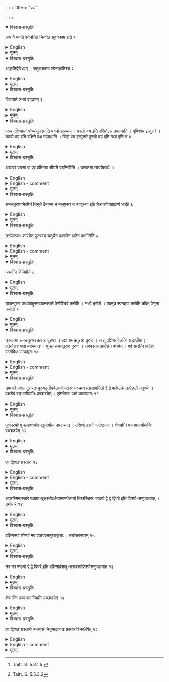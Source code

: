 +++
title = "०८"

+++


<details open><summary>विश्वास-प्रस्तुतिः</summary>

अथ वै भवति श्येनचितं चिन्वीत सुवर्गकाम इति १
</details>

<details><summary>English</summary>

Now he who desires heaven is to construct a fire-altar in the form of a falcon.
</details>

<details><summary>मूलम्</summary>

अथ वै भवति श्येनचितं चिन्वीत सुवर्गकाम इति १
</details>


<details open><summary>विश्वास-प्रस्तुतिः</summary>

आकृतिद्वैविध्यम् । चतुराश्रात्मा श्येनाकृतिश्च २
</details>

<details><summary>English</summary>

It is of two different forms; one has its body in the form of a square and the other in the form of a falcon.
</details>

<details><summary>मूलम्</summary>

आकृतिद्वैविध्यम् । चतुराश्रात्मा श्येनाकृतिश्च २
</details>


<details open><summary>विश्वास-प्रस्तुतिः</summary>

विज्ञायते उभयं ब्राह्मणम् ३
</details>

<details><summary>English</summary>

This is the tradition of both the Brahmaņas.
</details>

<details><summary>मूलम्</summary>

विज्ञायते उभयं ब्राह्मणम् ३
</details>


<details open><summary>विश्वास-प्रस्तुतिः</summary>

पञ्च दक्षिणायां श्रोण्यामुपदधाति पञ्चोत्तरस्याम् । बस्तो वय इति दक्षिणेंऽस उपदधाति । वृष्णिर्वय इत्युत्तरे । व्याघ्रो वय इति दक्षिणे पक्ष उपदधाति । सिंहो वय इत्युत्तरे पुरुषो वय इति मध्य इति च ४
</details>

<details><summary>English</summary>

Five (bricks) are placed in the southern corner and five in the northern. '(Let there be) the strength of the goat',—with these (words) he places (the bricks) in the southern corner; '(Let there be) the strength of the bull',-with these he places in the northern corner; '(Let there be) the strength of the tiger',-with these he places in the southern wing; '(Let there be) the strength of the lion',—with these he places in the northern wing; and ‘(Let there be) the strength of the man',-with these he places in the middle. (This is one Brāhmaṇa).
</details>

<details><summary>मूलम्</summary>

पञ्च दक्षिणायां श्रोण्यामुपदधाति पञ्चोत्तरस्याम् । बस्तो वय इति दक्षिणेंऽस उपदधाति । वृष्णिर्वय इत्युत्तरे । व्याघ्रो वय इति दक्षिणे पक्ष उपदधाति । सिंहो वय इत्युत्तरे पुरुषो वय इति मध्य इति च ४
</details>


<details open><summary>विश्वास-प्रस्तुतिः</summary>

अथापरं वयसां वा एष प्रतिमया चीयते यदग्निरिति । उत्पततां छाययेत्यर्थः ५
</details>

<details><summary>English</summary>

The other Brāhniaṇa is: The fire-altar is that which is constructed in the like- ness of the birds, that is, after the shadow cast by them while flying.
</details>

<details><summary>English - comment</summary>

CONSTRUCTION OF A RECTILINEAR ŚYENACIT—FIRST TYPE  

8.1.-8.5. Baudhayana, Āpastamba and other ŝulbakāras have considered the construc- tion of two categories of falcon-shaped fire-altars. e.g. (a) the first category in which the body, the wings and the tail are rectilinear (squares and rectangles), and (b) the second category in which the wings are curved, the tail is spread out, and the body and the head have their corners cut off. In the latter case the shape of the altar more closely resembles the falcon.  

The sūtra 8.4 is taken from the Taittiriya Samhitā which runs as follows : pañca dakṣiṇāyāṁ śroṇyāmupadadhāti | pañcottarasyāṁ tasmāt paścādvarṣiyān purastāt pravaṇaḥ pasubasto vaya iti dakṣine'msa upadadhāti | vṛṣṇirvaya ityuttare❜msāveva pratidadhāti | vyāghro vaya iti dakṣine pakṣa upadadhāti | simhovaya ityuttare pakṣayoreva vīryam dadhāti | purușo vaya iti madhye tasmāt puruṣaḥ paśunāmadhipatiḥ[^a] |  

The construction of the fire-altar after the shadow cast on the ground by a flying bird is also given in the same Brāhmaṇa as follows: vayasām vā eṣa pratimayā ciyate yadagniryannyāñcam cinuyāt[^b] |  

In this chapter, a simple rectilinear syenacit is discussed.  

[^a]: Taitt. S. 5.3.1.5.  

[^b]: Taitt. S. 5.5.3.2
</details>

<details><summary>मूलम्</summary>

अथापरं वयसां वा एष प्रतिमया चीयते यदग्निरिति । उत्पततां छाययेत्यर्थः ५
</details>


<details open><summary>विश्वास-प्रस्तुतिः</summary>

समचतुरश्राभिरग्निं चिनुते दैव्यस्य च मानुषस्य च व्यावृत्त्या इति मैत्रायणीयब्राह्मणं भवति ६
</details>

<details><summary>English</summary>

"To distinguish between the divine and the human (purposes), the fire-altar is to be constructed with square bricks',-thus feaches the Maitrāyaṇī Brāhmaṇa.
</details>

<details><summary>मूलम्</summary>

समचतुरश्राभिरग्निं चिनुते दैव्यस्य च मानुषस्य च व्यावृत्त्या इति मैत्रायणीयब्राह्मणं भवति ६
</details>


<details open><summary>विश्वास-प्रस्तुतिः</summary>

तस्येष्टकाः कारयेत् पुरुषस्य चतुर्थेन पञ्चमेन षष्ठेन दशमेनेति ७
</details>

<details><summary>English</summary>

For (constructing) this (fire-altar), (square) bricks (of sides) the fourth, the fifth, the sixth and the tenth part (of a purușa, that is 30, 24, 20 and 12 aṅgulas respectively) are made.
</details>

<details><summary>English - comment</summary>

8.6-8.7. Bricks. The following four types of square bricks are used for the construction:  

B_{1} -one-fourth brick   (caturthi) — 30× 30 sq. aṅgulas. 
B_{2} -one-fifth brick  (pañcami)— 24 × 24 sq. aṅgulas.  
B_{3} -one-sixth brick  (şaşṭhi) - 20 × 20 sq. aṅgulas.  
B_{4} -one-tenth brick  (daśami) - 12 x 12 sq. aṅgulas.  
</details>

<details><summary>मूलम्</summary>

तस्येष्टकाः कारयेत् पुरुषस्य चतुर्थेन पञ्चमेन षष्ठेन दशमेनेति ७
</details>


<details open><summary>विश्वास-प्रस्तुतिः</summary>

अथाग्निं विमिमीते ८
</details>

<details><summary>English</summary>

Now the (area of the) fire-altar is measured out.
</details>

<details><summary>मूलम्</summary>

अथाग्निं विमिमीते ८
</details>


<details open><summary>विश्वास-प्रस्तुतिः</summary>

यावान्पुरुष ऊर्ध्वबाहुस्तावदन्तराले वेणोश्छिद्रे करोति । मध्ये तृतीयं । यदमुत्र स्पन्द्यया करोति तदिह वेणुना करोति ९
</details>

<details><summary>English</summary>

Two holes are made on a bamboo rod at a distance equal to the height of a man with uplifted arms; a third hole is made at the middle. What (measurement) is done elsewhere with the cord is done here with the bamboo rod.
</details>

<details><summary>मूलम्</summary>

यावान्पुरुष ऊर्ध्वबाहुस्तावदन्तराले वेणोश्छिद्रे करोति । मध्ये तृतीयं । यदमुत्र स्पन्द्यया करोति तदिह वेणुना करोति ९
</details>


<details open><summary>विश्वास-प्रस्तुतिः</summary>

तस्यात्मा समचतुरश्रश्चत्वारः पुरुषाः । पक्षः समचतुरश्रः पुरुषः । स तु दक्षिणतोऽरत्निना द्राघीयान् । एतेनोत्तरः पक्षो व्याख्यातः । पुच्छः समचतुरश्रः पुरुषः । तमवस्ता-त्प्रादेशेन वर्धयेत् । एवं सारत्नि प्रादेशा सप्तविधः सम्प्रद्यतः १०
</details>

<details><summary>English</summary>

The body (of the fire-altar) is a square of 4 purușa; its (southern) wing is a square of 1 puruşa made longer on the southern side by 1 aratni and its northern wing is explained in the same way; its tail is a square of 1 puruşa lengthened on the western side by 1 prādeśa. Thus, with the addition of (two) aratnis and (one) prādeśa, the seven-fold (fire-altar of \\(7\frac{1}{2}\\) sq. puruṣa) is accomplished.
</details>

<details><summary>English - comment</summary>

8.8-8.10. Measurement of the fire-altar. In this fire-altar, the body (ātman) is a square and the two wings and the tail are rectangles. To set up these rectilinear figures of required areas on the ground, one can use either a cord or a bamboo rod and follow the rules of construction of such figures discussed in chapters 1 and 2. For measurement with a bomboo rod with a hole at either end and at the middle, Āpastamba has given greater details which are considered in our notes to Ãśl. 9.1-9.3.  

The body is a square of 4 sq. pu., that is, of side 2 pu. or 240 ang. At the middle of its southern and northern side, a rectangle each, measuring 144 angulas × 120 angulas, with the longer side drawn south-north, is set up; this will represent the south and the north wing. A rectangle of 132 añgulas × 120 angulas, with the longer side towards east-west, attached to the middle of the western side of the body, is the tail (Fig. 33). The area of the altar is :  

\\(\frac{1}{120^2}\left[240^2 + 2 \times 144\times 120+ 132\times 120\right]= 7\frac{1}{2}\\) sq. purusas as required
in the text.
</details>

<details><summary>मूलम्</summary>

तस्यात्मा समचतुरश्रश्चत्वारः पुरुषाः । पक्षः समचतुरश्रः पुरुषः । स तु दक्षिणतोऽरत्निना द्राघीयान् । एतेनोत्तरः पक्षो व्याख्यातः । पुच्छः समचतुरश्रः पुरुषः । तमवस्ता-त्प्रादेशेन वर्धयेत् । एवं सारत्नि प्रादेशा सप्तविधः सम्प्रद्यतः १०
</details>


<details open><summary>विश्वास-प्रस्तुतिः</summary>

उपधाने पक्षाग्रादुत्तरतः पुरुषतृतीयवेलायां चतस्रः पञ्चम्यस्तासामभितो द्वे द्वे पादेष्टके ततोऽष्टौ चतुर्थ्यः । पक्षशेषं षड्भागीयाभिः प्रच्छादयेत् । एतेनोत्तरः पक्षो व्याख्यातः ११
</details>

<details><summary>English</summary>

In the placement (of bricks) at a distance of one-third puruşa (40 añgulas) to the north from the end of the (southern) wing, 4 bricks of side equal to one- fifth (of a purușa) and 2 quarter bricks (one-fourth of the area of a pañcami brick, that is, 12 sq. angula) (are placed). Thereafter 8 bricks of side equal to one-fourth (of a purușa) (are placed). The remaining space of the (southern) wing is covered with bricks of side equal to one-sixth (of a purușa). Thereby the northern wing is explained.
</details>

<details><summary>मूलम्</summary>

उपधाने पक्षाग्रादुत्तरतः पुरुषतृतीयवेलायां चतस्रः पञ्चम्यस्तासामभितो द्वे द्वे पादेष्टके ततोऽष्टौ चतुर्थ्यः । पक्षशेषं षड्भागीयाभिः प्रच्छादयेत् । एतेनोत्तरः पक्षो व्याख्यातः ११
</details>


<details open><summary>विश्वास-प्रस्तुतिः</summary>

पूर्वापरयोः पुच्छपार्श्वयोश्चतुर्भागीया उपदध्यात् । दक्षिणोत्तरयोः पादेष्टकाः । शेषमग्निं पञ्चमभागीयाभिः प्रच्छादयेत् १२
</details>

<details><summary>English</summary>

Bricks of side equal to one-fourth (of a purușa) are to be placed on the eastern and the western side of the tail, and quarter bricks on its southern and northern side. The remaining space of the fire-altar is to be covered with bricks of side equal to one-fifth (of a purușa).
</details>

<details><summary>मूलम्</summary>

पूर्वापरयोः पुच्छपार्श्वयोश्चतुर्भागीया उपदध्यात् । दक्षिणोत्तरयोः पादेष्टकाः । शेषमग्निं पञ्चमभागीयाभिः प्रच्छादयेत् १२
</details>


<details open><summary>विश्वास-प्रस्तुतिः</summary>

एष द्विशतः प्रस्तारः १३
</details>

<details><summary>English</summary>

This is one layer of 200 bricks.
</details>

<details><summary>English - comment</summary>

8.11-8.13. Placement of bricks in the first layer. Starting with the south wing,4 \\(B_{2}\\) bricks flanked on either side by 2 B bricks are placed in a row, east-west, at a distance of 40 angulas from the end of the wing (Fig. 33). Dvārakānātha explains purușatṛtiya-velāyām as catvārimŝadaṅgulapramāṇavelāyāmatītāyām. Then 8 \\(B_{1}s\\) are placed in two rows, leaving a space which can be filled exactly by 18 B, bricks. In this way, 34 bricks can be placed in the south wing (evam pakṣe catustriṁśadiṣṭakāḥ.) The northern wing is covered in the same way starting with the northern end.  

![](../images/fig33.png)

In the tail, as per direction of the rule, 8 \\(B_{1}s\\) can be placed, —4 on the eastern and 4 on the western side, 12 \\(B_{4}s\\)-6 on the southern and 6 on the northern side, and 12 \\(B_{2}s\\) in the remaining space in the middle, accounting for 32 bricks (pucche dvātrimśat-D.). Rule 8.12 also directs the filling up of the body with B, bricks, and clearly enough 100 \\(B_{2}s\\) can be accommodated in a square 240 × 240 sq. añgulas (ātmani śatam—D.). The number and types of bricks used in different parts of the fire-altar are shown in Table 1, in agreement with Dvārakānātha's enumeration (caturthyaścaturvimsatiḥ | pañcamyo viṁśatyadhikam śatam | ṣaṣṭhyaḥ ṣaṭtriṁśat | daśamyo vimśatiḥ |).
</details>

<details><summary>मूलम्</summary>

एष द्विशतः प्रस्तारः १३
</details>


<details open><summary>विश्वास-प्रस्तुतिः</summary>

अपरस्मिन्प्रस्तारे पक्षाग्रा-दुत्तरतोऽर्धव्यायामवेलायां तिस्रस्तिस्रः षष्ठ्यो द्वे द्वे द्विपदे इति विपर्या-समुपदध्यात् । तथोत्तरे १४
</details>

<details><summary>English</summary>

In the other layer, at a distance of half a vyāyāma (48 añgulas) to the north from the (southern) end of the wing, 3 rows of 3 bricks each of side equal to one-sixth (of a purușa) alternating with 2 rows of 2 bricks each of side equal to 2 padas (30 angulas) are placed. The same (is done) for the northern (wing).
</details>

<details><summary>मूलम्</summary>

अपरस्मिन्प्रस्तारे पक्षाग्रा-दुत्तरतोऽर्धव्यायामवेलायां तिस्रस्तिस्रः षष्ठ्यो द्वे द्वे द्विपदे इति विपर्या-समुपदध्यात् । तथोत्तरे १४
</details>


<details open><summary>विश्वास-प्रस्तुतिः</summary>

दक्षिणस्यां श्रोण्यां नव षष्ठ्यश्चतुरश्रकृताः । तथोत्तरस्याम् १५
</details>

<details><summary>English</summary>

In the south-western corner (of the body), 9 bricks of side equal to one-sixth (of a purușa) are arranged in the form of a square; the same (is done) for the north-western corner.
</details>

<details><summary>मूलम्</summary>

दक्षिणस्यां श्रोण्यां नव षष्ठ्यश्चतुरश्रकृताः । तथोत्तरस्याम् १५
</details>


<details open><summary>विश्वास-प्रस्तुतिः</summary>

नव नव षष्ठ्यो द्वे द्वे दिपदे इति दक्षिणादंसादु-त्तरादंसाद्विपर्यासमुपदध्यात् १६
</details>

<details><summary>English</summary>

9 bricks of side equal to one-sixth (of a puruşa) alternating with 2 bricks of side equal to 2 padas are to be placed from the south-eastern corner (of the body) to the north-eastern.
</details>

<details><summary>मूलम्</summary>

नव नव षष्ठ्यो द्वे द्वे दिपदे इति दक्षिणादंसादु-त्तरादंसाद्विपर्यासमुपदध्यात् १६
</details>


<details open><summary>विश्वास-प्रस्तुतिः</summary>

शेषमग्निं पञ्चमभागीयाभिः प्रच्छादयेत् १७
</details>

<details><summary>English</summary>

The rest of the fire-altar is to be covered with bricks of side equal to one-fifth (of a purușa).
</details>

<details><summary>मूलम्</summary>

शेषमग्निं पञ्चमभागीयाभिः प्रच्छादयेत् १७
</details>


<details open><summary>विश्वास-प्रस्तुतिः</summary>

एष द्विशतः प्रस्तारो व्यत्यासं चिनुयाद्यावतः प्रस्तारांश्चिकीर्षेत् १८
</details>

<details><summary>English</summary>

This is (another) layer of 200 bricks. (With these two types) alternating with each other, as many layers as desired are to be constructed.
</details>

<details><summary>English - comment</summary>

8.14-8.18 Placement of bricks in the second layer. The arrangement of bricks is shown in Fig. 34. After leaving 48 angulas at the end of the southern wing, 3 \\(b_{3}s\\) are placed at the western and the eastern side each towards north, and 3 \\(b_{3}s\\) in the middle; the space (that is, two rows, south-north) in between these three rows is filled with 4 \\(b_{1}s\\). D. explains this placement as follows: aratnidvaye'tite pakṣapaścimapārśva udīcyastisraḥ

TABLE 1. Bricks in different parts of the citi—first layer.
Brick types

| Parts of the citi |      Briks types       | Total |  
|                   |  1      2      3    4  |       |
|-------------------|------------------------|-------|
| Body              |        100             | 100   |   
| Wings             | 16      8    36    8   | 68    |   
| Tail              | 8       12         12  | 32    |  
|-------------------|------------------------|-------|
| Total             |                        | 200   | 


ṣaṣṭhyastataḥ purastāddakṣiņottare dve dve dvipade | tatastisraḥ ṣaṣṭhyaḥ | tato dve dvipade |
tataḥ pūrvapārśve tisraḥ ṣaṣṭhyaḥ |  

![](../images/fig34.png)

In the body, 9 \\(b_{3}\\), bricks are placed in a square 60 × 60 sq. angulas at each of the two western corners. On the eastern side of the body, 9 \\(b_{3}s\\), arranged in a square, are placed in each of the two eastern corners, one such set of 9 \\(b_{3}s\\) in the middle, and the two rows east-west, in between these 3 sets are filled by 4 \\(b_{1}\\) bricks, 2 in each row. The remaining space is covered with \\(b_{2}\\) bricks. Notice that the overlapping of edges of the bricks in the two layers has been clearly avoided (Bśl. 5. 14). The arrangement of different types of bricks in different parts of the fire-altar is shown in Table 2.  

TABLE 2. Bricks in different parts of the citi-second layer.

| Parts of the citi                           | Briks types        | Total |  
|                                             | B1    B2      B3   |       |
|---------------------------------------------|--------------------|-------|  
| Body                                        | 4    55     45     | 104   |  
| Wings, including brics partly covering body | 8    40     18     | 66    |  
| Tail including brics partly covering        |      30            | 30    |  
|---------------------------------------------|--------------------|-------|  
| Total                                       | 12   125    63     | 200   |  

</details>

<details><summary>मूलम्</summary>

एष द्विशतः प्रस्तारो व्यत्यासं चिनुयाद्यावतः प्रस्तारांश्चिकीर्षेत् १८
</details>
